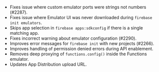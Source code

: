 - Fixes issue where custom emulator ports were strings not numbers (#2287).
- Fixes issue where Emulator UI was never downloaded during `firebase init emulators`.
- Skips app selection in `firebase apps:sdkconfig` if there is a single matching app.
- Fixes incorrect warning about emulator configuration (#2290).
- Improves error messages for `firebase init` with new projects (#2266).
- Improves handling of permission denied errors during API enablement.
- Removes deep proxying of `functions.config()` inside the Functions emulator.
- Updates App Distribution upload URL.
